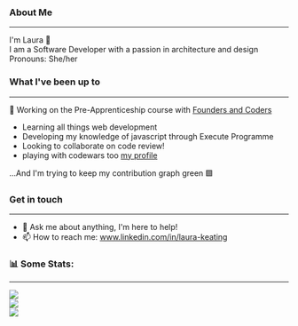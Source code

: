 ### About Me

---
I'm Laura 👋
<br>
I am a Software Developer with a passion in architecture and design
<br>
Pronouns: She/her


### What I've been up to
---

🔭 Working on the Pre-Apprenticeship course with [Founders and Coders](https://www.foundersandcoders.com/skills-bootcamp/)

- Learning all things web development 
- Developing my knowledge of javascript through Execute Programme
- Looking to collaborate on code review!
- playing with codewars too [my profile](https://www.codewars.com/users/LauraK0)

...And I'm trying to keep my contribution graph green 🟩 


### Get in touch
---

- 💬 Ask me about anything, I'm here to help!
- 📫 How to reach me: www.linkedin.com/in/laura-keating


### 📊 Some Stats:
---
![](https://github-readme-stats.vercel.app/api?username=LauraK0&theme=dark&hide_border=false&include_all_commits=false&count_private=false)<br/>
![](https://github-readme-streak-stats.herokuapp.com/?user=LauraK0&theme=dark&hide_border=false)<br/>
![](https://github-readme-stats.vercel.app/api/top-langs/?username=LauraK0&theme=dark&hide_border=false&include_all_commits=false&count_private=false&layout=compact)
